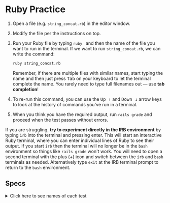 # Ruby Practice

 1. Open a file (e.g. `string_concat.rb`) in the editor window.
 1. Modify the file per the instructions on top.
 1. Run your Ruby file by typing `ruby ` and then the name of the file you want to run in the terminal. If we want to run `string_concat.rb`, we can write the command:

      ```bash
      ruby string_concat.rb
      ```
   
      Remember, if there are multiple files with similar names, start typing the name and then just press <kbd>Tab</kbd> on your keyboard to let the terminal complete the name. You rarely need to type full filenames out — use **tab completion**!

1. To re-run this command, you can use the <kbd>Up ↑</kbd> and <kbd>Down ↓</kbd> arrow keys to look at the history of commands you've run in a terminal.
1. When you think you have the required output, run `rails grade` and proceed when the test passes without errors.

If you are struggling, **try to experiment directly in the IRB environment** by typing `irb` into the terminal and pressing enter. This will start an interactive Ruby terminal, where you can enter individual lines of Ruby to see their output. If you start `irb` then the terminal will no longer be in the `bash` environment so things like `rails grade` won't work. You will need to open a second terminal with the plus (+) icon and switch between the `irb` and `bash` terminals as needed. Alternatively type `exit` at the IRB terminal prompt to return to the `bash` environment.  

## Specs
<details>
  <summary>Click here to see names of each test</summary>

string_multiplication.rb should output 'HoHoHo' using String multiplication 

string_strip.rb should output 'remove outside spaces'

string_case.rb should output 'HELLO friends AnD FaMiLy' 

string_gsub.rb should output 'put spaces in between these words' 

string_chomp.rb should remove ending '$' 

string_gets.rb should output 'Hello, name!' 

</details>

